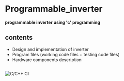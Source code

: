 # Programmable_inverter

**programmable inverter using 'c' programming**

## contents
- Design and implementation of inverter
- Program files (working code files + testing code files)
- Hardware components description

##

![C/C++ CI](https://github.com/stepin-104974-sumit/Programmable_inverter/workflows/C/C++%20CI/badge.svg)
